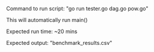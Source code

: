 Command to run script: "go run tester.go dag.go pow.go"

This will automatically run main()

Expected run time: ~20 mins

Expected output: "benchmark_results.csv"
